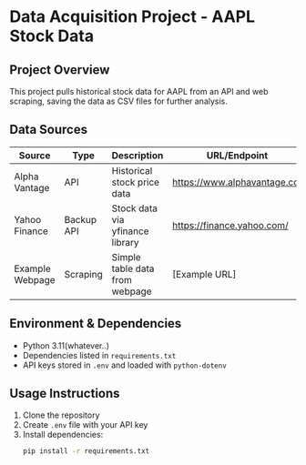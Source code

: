 # Data Acquisition Project - AAPL Stock Data

## Project Overview

This project pulls historical stock data for AAPL from an API and web scraping, saving the data as CSV files for further analysis.

## Data Sources

| Source           | Type      | Description                      | URL/Endpoint                 |
| ---------------- | --------- | -------------------------------| ----------------------------|
| Alpha Vantage    | API       | Historical stock price data     | https://www.alphavantage.co/ |
| Yahoo Finance    | Backup API| Stock data via yfinance library | https://finance.yahoo.com/   |
| Example Webpage  | Scraping  | Simple table data from webpage  | [Example URL]                |

## Environment & Dependencies

- Python 3.11(whatever..)  
- Dependencies listed in `requirements.txt`  
- API keys stored in `.env` and loaded with `python-dotenv`

## Usage Instructions

1. Clone the repository  
2. Create `.env` file with your API key  
3. Install dependencies:  
   ```bash
   pip install -r requirements.txt
